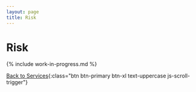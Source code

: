 ```yaml
---
layout: page
title: Risk
---
```


# Risk


{% include work-in-progress.md %}


[Back to Services](/services){:class="btn btn-primary btn-xl text-uppercase js-scroll-trigger"}

